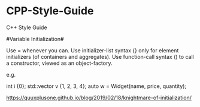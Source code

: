 # CPP-Style-Guide
C++ Style Guide

#Variable Initialization#

Use = whenever you can.
Use initializer-list syntax {} only for element initializers (of containers and aggregates).
Use function-call syntax () to call a constructor, viewed as an object-factory.

e.g.

int i {0};
std::vector<int> v {1, 2, 3, 4};
auto w = Widget(name, price, quantity);

https://quuxplusone.github.io/blog/2019/02/18/knightmare-of-initialization/
